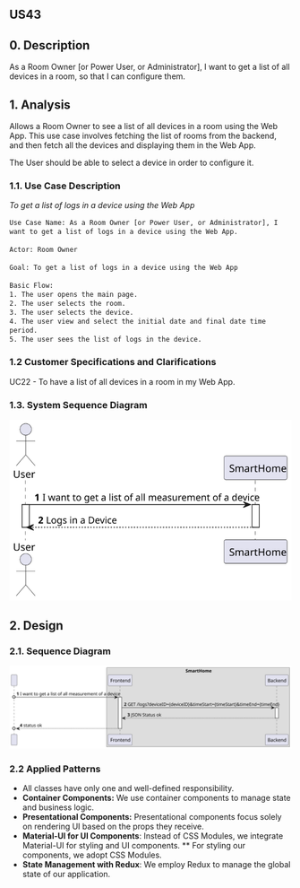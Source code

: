 ## US43

## 0. Description

As a Room Owner [or Power User, or Administrator], I want to get a list of all devices in a room, so that I can configure them.

## 1. Analysis

Allows a Room Owner to see a list of all devices in a room using the Web App. This use case involves fetching the list of
rooms from the backend, and then fetch all the devices and displaying them in the Web App.

The User should be able to select a device in order to configure it.

### 1.1. Use Case Description

_To get a list of logs in a device using the Web App_

    Use Case Name: As a Room Owner [or Power User, or Administrator], I want to get a list of logs in a device using the Web App.

    Actor: Room Owner

    Goal: To get a list of logs in a device using the Web App

    Basic Flow:
    1. The user opens the main page.
    2. The user selects the room.
    3. The user selects the device.
    4. The user view and select the initial date and final date time period.
    5. The user sees the list of logs in the device.



### 1.2 Customer Specifications and Clarifications

UC22 - To have a list of all devices in a room in my Web App.

### 1.3. System Sequence Diagram

![US23_SSD](artifacts/UC23_SSD.svg)

## 2. Design

### 2.1. Sequence Diagram

![US23_SD](artifacts/UC23_SD.svg)

### 2.2 Applied Patterns

- All classes have only one and well-defined responsibility.
- **Container Components:** We use container components to manage state and business logic.
- **Presentational Components:** Presentational components focus solely on rendering UI based on the props they receive.
- **Material-UI for UI Components**: Instead of CSS Modules, we integrate Material-UI for styling and UI components. **
  For styling our components, we adopt CSS Modules.
- **State Management with Redux**: We employ Redux to manage the global state of our application.